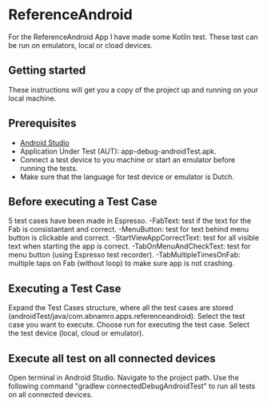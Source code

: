 # ReferenceAndroid
For the ReferenceAndroid App I have made some Kotlin test. These test can be run on emulators, local or cload devices.

## Getting started
These instructions will get you a copy of the project up and running on your local machine.

## Prerequisites
- [Android Studio](https://developer.android.com/studio/)
- Application Under Test (AUT): app-debug-androidTest.apk.
- Connect a test device to you machine or start an emulator before running the tests.
- Make sure that the language for test device or emulator is Dutch.

## Before executing a Test Case
5 test cases have been made in Espresso.
  -FabText: test if the text for the Fab is consistantant and correct.
  -MenuButton: test for text behind menu button is clickable and correct.
  -StartViewAppCorrectText: test for all visible text when starting the app is correct.
  -TabOnMenuAndCheckText: test for menu button (using Espresso test recorder).
  -TabMultipleTimesOnFab: multiple taps on Fab (without loop) to make sure app is not crashing.
  
## Executing a Test Case
Expand the Test Cases structure, where all the test cases are stored (androidTest/java/com.abnamro.apps.referenceandroid).
Select the test case you want to execute.
Choose run for executing the test case.
Select the test device (local, cloud or emulator).

## Execute all test on all connected devices
Open terminal in Android Studio.
Navigate to the project path.
Use the following command "gradlew connectedDebugAndroidTest" to run all tests on all connected devices.


